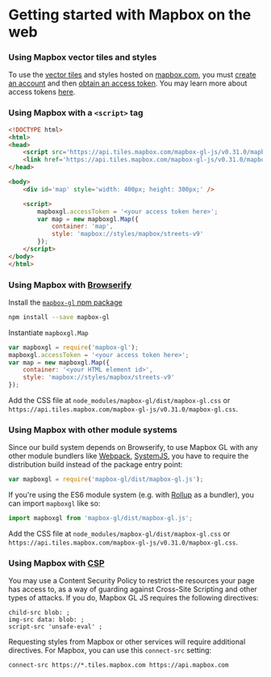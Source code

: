 # Getting started with Mapbox on the web

### Using Mapbox vector tiles and styles

To use the [vector tiles](https://www.mapbox.com/maps/) and styles hosted on [mapbox.com](http://mapbox.com), you must [create an account](https://www.mapbox.com/studio/signup/) and then [obtain an access token](https://www.mapbox.com/studio/account/tokens/). You may learn more about access tokens [here](https://www.mapbox.com/help/define-access-token/).

### Using Mapbox with a `<script>` tag

```html
<!DOCTYPE html>
<html>
<head>
    <script src='https://api.tiles.mapbox.com/mapbox-gl-js/v0.31.0/mapbox-gl.js'></script>
    <link href='https://api.tiles.mapbox.com/mapbox-gl-js/v0.31.0/mapbox-gl.css' rel='stylesheet' />
</head>

<body>
    <div id='map' style='width: 400px; height: 300px;' />

    <script>
        mapboxgl.accessToken = '<your access token here>';
        var map = new mapboxgl.Map({
            container: 'map',
            style: 'mapbox://styles/mapbox/streets-v9'
        });
    </script>
</body>
</html>
```

### Using Mapbox with [Browserify](http://browserify.org/)

Install the [`mapbox-gl` npm package](https://www.npmjs.com/package/mapbox-gl)

```bash
npm install --save mapbox-gl
```

Instantiate `mapboxgl.Map`

```js
var mapboxgl = require('mapbox-gl');
mapboxgl.accessToken = '<your access token here>';
var map = new mapboxgl.Map({
    container: '<your HTML element id>',
    style: 'mapbox://styles/mapbox/streets-v9'
});
```

Add the CSS file at `node_modules/mapbox-gl/dist/mapbox-gl.css` or `https://api.tiles.mapbox.com/mapbox-gl-js/v0.31.0/mapbox-gl.css`.

### Using Mapbox with other module systems

Since our build system depends on Browserify, to use Mapbox GL with any other module bundlers like [Webpack](https://webpack.github.io/), [SystemJS](https://github.com/systemjs/systemjs), you have to require the distribution build instead of the package entry point:

```js
var mapboxgl = require('mapbox-gl/dist/mapbox-gl.js');
```

If you're using the ES6 module system (e.g. with [Rollup](https://github.com/rollup/rollup) as a bundler), you can import `mapboxgl` like so:

```js
import mapboxgl from 'mapbox-gl/dist/mapbox-gl.js';
```

Add the CSS file at `node_modules/mapbox-gl/dist/mapbox-gl.css` or `https://api.tiles.mapbox.com/mapbox-gl-js/v0.31.0/mapbox-gl.css`.

### Using Mapbox with [CSP](https://developer.mozilla.org/en-US/docs/Web/Security/CSP)

You may use a Content Security Policy to restrict the resources your page has
access to, as a way of guarding against Cross-Site Scripting and other types of
attacks. If you do, Mapbox GL JS requires the following directives:

```
child-src blob: ;
img-src data: blob: ;
script-src 'unsafe-eval' ;
```

Requesting styles from Mapbox or other services will require additional
directives. For Mapbox, you can use this `connect-src` setting:

```
connect-src https://*.tiles.mapbox.com https://api.mapbox.com
```
